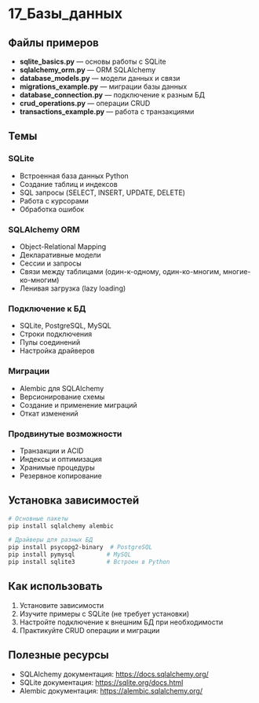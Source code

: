 # 17_Базы_данных

## Файлы примеров

- **sqlite_basics.py** — основы работы с SQLite
- **sqlalchemy_orm.py** — ORM SQLAlchemy
- **database_models.py** — модели данных и связи
- **migrations_example.py** — миграции базы данных
- **database_connection.py** — подключение к разным БД
- **crud_operations.py** — операции CRUD
- **transactions_example.py** — работа с транзакциями

## Темы

### SQLite
- Встроенная база данных Python
- Создание таблиц и индексов
- SQL запросы (SELECT, INSERT, UPDATE, DELETE)
- Работа с курсорами
- Обработка ошибок

### SQLAlchemy ORM
- Object-Relational Mapping
- Декларативные модели
- Сессии и запросы
- Связи между таблицами (один-к-одному, один-ко-многим, многие-ко-многим)
- Ленивая загрузка (lazy loading)

### Подключение к БД
- SQLite, PostgreSQL, MySQL
- Строки подключения
- Пулы соединений
- Настройка драйверов

### Миграции
- Alembic для SQLAlchemy
- Версионирование схемы
- Создание и применение миграций
- Откат изменений

### Продвинутые возможности
- Транзакции и ACID
- Индексы и оптимизация
- Хранимые процедуры
- Резервное копирование

## Установка зависимостей

```bash
# Основные пакеты
pip install sqlalchemy alembic

# Драйверы для разных БД
pip install psycopg2-binary  # PostgreSQL
pip install pymysql         # MySQL
pip install sqlite3         # Встроен в Python
```

## Как использовать

1. Установите зависимости
2. Изучите примеры с SQLite (не требует установки)
3. Настройте подключение к внешним БД при необходимости
4. Практикуйте CRUD операции и миграции

## Полезные ресурсы

- SQLAlchemy документация: https://docs.sqlalchemy.org/
- SQLite документация: https://sqlite.org/docs.html
- Alembic документация: https://alembic.sqlalchemy.org/ 